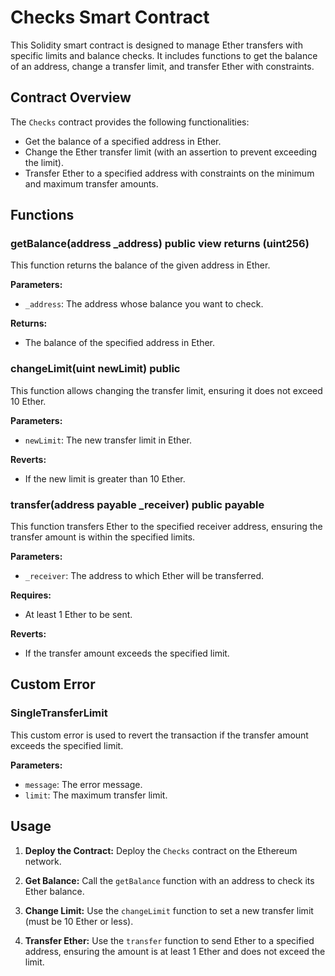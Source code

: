 # Checks Smart Contract

This Solidity smart contract is designed to manage Ether transfers with specific limits and balance checks. It includes functions to get the balance of an address, change a transfer limit, and transfer Ether with constraints.

## Contract Overview

The `Checks` contract provides the following functionalities:
- Get the balance of a specified address in Ether.
- Change the Ether transfer limit (with an assertion to prevent exceeding the limit).
- Transfer Ether to a specified address with constraints on the minimum and maximum transfer amounts.

## Functions

### getBalance(address _address) public view returns (uint256)

This function returns the balance of the given address in Ether.

**Parameters:**
- `_address`: The address whose balance you want to check.

**Returns:**
- The balance of the specified address in Ether.

### changeLimit(uint newLimit) public

This function allows changing the transfer limit, ensuring it does not exceed 10 Ether.

**Parameters:**
- `newLimit`: The new transfer limit in Ether.

**Reverts:**
- If the new limit is greater than 10 Ether.

### transfer(address payable _receiver) public payable

This function transfers Ether to the specified receiver address, ensuring the transfer amount is within the specified limits.

**Parameters:**
- `_receiver`: The address to which Ether will be transferred.

**Requires:**
- At least 1 Ether to be sent.

**Reverts:**
- If the transfer amount exceeds the specified limit.

## Custom Error

### SingleTransferLimit

This custom error is used to revert the transaction if the transfer amount exceeds the specified limit.

**Parameters:**
- `message`: The error message.
- `limit`: The maximum transfer limit.

## Usage

1. **Deploy the Contract:**
   Deploy the `Checks` contract on the Ethereum network.

2. **Get Balance:**
   Call the `getBalance` function with an address to check its Ether balance.

3. **Change Limit:**
   Use the `changeLimit` function to set a new transfer limit (must be 10 Ether or less).

4. **Transfer Ether:**
   Use the `transfer` function to send Ether to a specified address, ensuring the amount is at least 1 Ether and does not exceed the limit.
